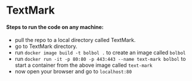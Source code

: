 # TextMark

#### Steps to run the code on any machine:

* pull the repo to a local directory called TextMark.
* go to TextMark directory.
* run `docker image build -t bolbol .` to create an image called `bolbol`
* run `docker run -it -p 80:80 -p 443:443 --name text-mark bolbol` to start a container from the above image called `text-mark`
* now open your browser and go to `localhost:80`
